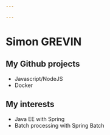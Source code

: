 ```yaml
---

---
```

# Simon GREVIN

## My Github projects

- Javascript/NodeJS
- Docker

## My interests
- Java EE with Spring
- Batch processing with Spring Batch
